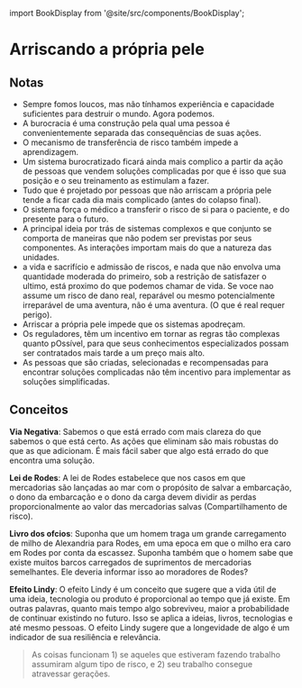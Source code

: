 import BookDisplay from '@site/src/components/BookDisplay';

# Arriscando a própria pele

<BookDisplay 
  title="Arriscando a própria pele"
  author="Nassim Nicholas Taleb"
  coverImage="https://online.fliphtml5.com/qcgcj/hgmg/files/thumb/1.webp?1630484462&1630484462"
  publishDate="2018"
  summary="Arriscando a própria pele é um livro que explora a importância de assumir riscos pessoais e as consequências de decisões tomadas sem responsabilidade direta. Taleb argumenta que sistemas complexos e burocráticos muitas vezes falham porque aqueles que os criam não enfrentam as consequências diretas de suas ações. O autor defende que a verdadeira sabedoria e eficácia vêm da experiência prática e do envolvimento direto com os riscos, em vez de soluções teóricas ou burocráticas. A obra é uma crítica à desconexão entre teoria e prática, enfatizando a necessidade de responsabilidade pessoal na tomada de decisões."
/>


## Notas

- Sempre fomos loucos, mas não tínhamos experiência e capacidade suficientes para destruir o mundo. Agora podemos.
- A burocracia é uma construção pela qual uma pessoa é convenientemente separada das consequências de suas ações.
- O mecanismo de transferência de risco também impede a aprendizagem.
- Um sistema burocratizado ficará ainda mais complico a partir da ação de pessoas que vendem soluções complicadas por que é isso que sua posição e o seu treinamento as estimulam a fazer.
- Tudo que é projetado por pessoas que não arriscam a própria pele tende a ficar cada dia mais complicado (antes do colapso final).
- O sistema força o médico a transferir o risco de si para o paciente, e do presente para o futuro.
- A principal ideia por trás de sistemas complexos e que conjunto se comporta de maneiras que não podem ser previstas por seus componentes. As interações importam mais do que a natureza das unidades.
- a vida e sacrifício e admissão de riscos, e nada que não envolva uma quantidade moderada do primeiro, sob a restrição de satisfazer o ultimo, está proximo do que podemos chamar de vida. Se voce nao assume um risco de dano real, reparável ou mesmo potencialmente irreparável de
uma aventura, não é uma aventura. (O que é real requer perigo).
- Arriscar a própria pele impede que os sistemas apodreçam.
- Os reguladores, têm um incentivo em tornar as regras tão complexas quanto pOssível, para que seus conhecimentos especializados possam ser contratados mais tarde a um preço mais alto.
- As pessoas que são criadas, selecionadas e recompensadas para encontrar soluções complicadas não têm incentivo para implementar as soluções simplificadas.

## Conceitos

**Via Negativa**: Sabemos o que está errado com mais clareza do que sabemos o que está certo. As ações que eliminam são mais robustas do que as que adicionam. É mais fácil saber que algo está errado do que encontra uma solução.

**Lei de Rodes**: A lei de Rodes estabelece que nos casos em que mercadorias são lançadas ao mar com o propósito de salvar a embarcação, o dono da embarcação e o dono da carga devem dividir as perdas proporcionalmente ao valor das mercadorias salvas (Compartilhamento de risco).

**Livro dos ofcios**: Suponha que um homem traga um grande carregamento de milho de Alexandria para Rodes, em uma epoca em que o milho era caro em Rodes por conta da escassez. Suponha também que o homem sabe que existe muitos barcos carregados de suprimentos de mercadorias semelhantes. Ele deveria informar isso ao moradores de Rodes?


**Efeito Lindy**: O efeito Lindy é um conceito que sugere que a vida útil de uma ideia, tecnologia ou produto é proporcional ao tempo que já existe. Em outras palavras, quanto mais tempo algo sobreviveu, maior a probabilidade de continuar existindo no futuro. Isso se aplica a ideias, livros, tecnologias e até mesmo pessoas. O efeito Lindy sugere que a longevidade de algo é um indicador de sua resiliência e relevância.

> As coisas funcionam 1) se aqueles que estiveram fazendo trabalho assumiram algum tipo de risco, e 2) seu trabalho consegue atravessar gerações.

